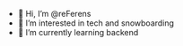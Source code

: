 - 👋 Hi, I’m @reFerens
- 👀 I’m interested in tech and snowboarding
- 🌱 I’m currently learning backend

<!---
reFerens/reFerens is a ✨ special ✨ repository because its `README.md` (this file) appears on your GitHub profile.
You can click the Preview link to take a look at your changes.
--->
